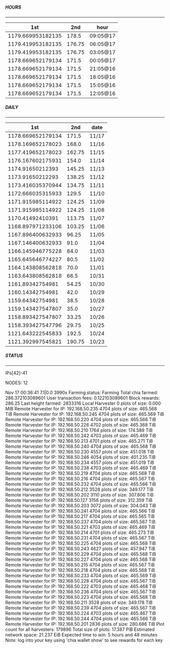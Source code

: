 ##### HOURS
-------

| 1st | 2nd | hour |
|---|----|-----|
|1179.669953182135 | 178.5 | 09:05@17 |
|1179.419953182135 | 176.75 | 06:05@17 |
|1179.419953182135 | 176.75 | 03:05@17 |
|1178.669652179134 | 171.5 | 00:05@17 |
|1178.669652179134 | 171.5 | 21:05@16 |
|1178.669652179134 | 171.5 | 18:05@16 |
|1178.669652179134 | 171.5 | 15:05@16 |
|1178.669652179134 | 171.5 | 12:05@16 |

##### DAILY
-------

| 1st | 2nd | date |
|---|----|-----|
|1178.669652179134 | 171.5 | 11/17 |
|1178.169652178023 | 168.0 | 11/16 |
|1177.419652178023 | 162.75 | 11/15 |
|1176.167602175931 | 154.0 | 11/14 |
|1174.91650212393 | 145.25 | 11/13 |
|1173.91650212293 | 138.25 | 11/12 |
|1173.416035370944 | 134.75 | 11/11 |
|1172.666035315933 | 129.5 | 11/10 |
|1171.915985114922 | 124.25 | 11/09 |
|1171.915985114922 | 124.25 | 11/08 |
|1170.41492410391 | 113.75 | 11/07 |
|1168.897971233106 | 103.25 | 11/06 |
|1167.896400632933 | 96.25 | 11/05 |
|1167.146400632933 | 91.0 | 11/04 |
|1166.145946775228 | 84.0 | 11/03 |
|1165.645646774227 | 80.5 | 11/02 |
|1164.143808562818 | 70.0 | 11/01 |
|1163.643808562818 | 66.5 | 10/31 |
|1161.89342754981 | 54.25 | 10/30 |
|1160.14342754981 | 42.0 | 10/29 |
|1159.64342754981 | 38.5 | 10/28 |
|1159.143427547807 | 35.0 | 10/27 |
|1158.893427547807 | 33.25 | 10/26 |
|1158.393427547796 | 29.75 | 10/25 |
|1121.643222545833 | 192.5 | 10/24 |
|1121.392997545821 | 190.75 | 10/23 |


##### STATUS
-------

IPs[42]-41

NODES: 12

Nov 17 00:36:41 7.1|0.0
3990x
Farming status: Farming
Total chia farmed: 286.372103089601
User transaction fees: 0.122103089601
Block rewards: 286.25
Last height farmed: 2833316
Local Harvester
   0 plots of size: 0.000 MiB
Remote Harvester for IP: 192.168.50.235
   4704 plots of size: 465.568 TiB
Remote Harvester for IP: 192.168.50.245
   4704 plots of size: 465.569 TiB
Remote Harvester for IP: 192.168.50.220
   4704 plots of size: 465.566 TiB
Remote Harvester for IP: 192.168.50.226
   4702 plots of size: 465.368 TiB
Remote Harvester for IP: 192.168.50.210
   1764 plots of size: 174.589 TiB
Remote Harvester for IP: 192.168.50.242
   4703 plots of size: 465.469 TiB
Remote Harvester for IP: 192.168.50.213
   4701 plots of size: 465.271 TiB
Remote Harvester for IP: 192.168.50.240
   4704 plots of size: 465.568 TiB
Remote Harvester for IP: 192.168.50.230
   4557 plots of size: 451.018 TiB
Remote Harvester for IP: 192.168.50.246
   4054 plots of size: 401.235 TiB
Remote Harvester for IP: 192.168.50.234
   4557 plots of size: 451.019 TiB
Remote Harvester for IP: 192.168.50.238
   4703 plots of size: 465.469 TiB
Remote Harvester for IP: 192.168.50.219
   4704 plots of size: 465.568 TiB
Remote Harvester for IP: 192.168.50.216
   4704 plots of size: 465.567 TiB
Remote Harvester for IP: 192.168.50.232
   4704 plots of size: 465.566 TiB
Remote Harvester for IP: 192.168.50.212
   3528 plots of size: 349.177 TiB
Remote Harvester for IP: 192.168.50.202
   3110 plots of size: 307.806 TiB
Remote Harvester for IP: 192.168.50.127
   3156 plots of size: 312.359 TiB
Remote Harvester for IP: 192.168.50.203
   3072 plots of size: 304.043 TiB
Remote Harvester for IP: 192.168.50.241
   4704 plots of size: 465.566 TiB
Remote Harvester for IP: 192.168.50.217
   4704 plots of size: 465.565 TiB
Remote Harvester for IP: 192.168.50.237
   4704 plots of size: 465.567 TiB
Remote Harvester for IP: 192.168.50.221
   4703 plots of size: 465.469 TiB
Remote Harvester for IP: 192.168.50.214
   4701 plots of size: 465.273 TiB
Remote Harvester for IP: 192.168.50.231
   4704 plots of size: 465.567 TiB
Remote Harvester for IP: 192.168.50.225
   4704 plots of size: 465.568 TiB
Remote Harvester for IP: 192.168.50.243
   4627 plots of size: 457.947 TiB
Remote Harvester for IP: 192.168.50.229
   4704 plots of size: 465.568 TiB
Remote Harvester for IP: 192.168.50.227
   4704 plots of size: 465.568 TiB
Remote Harvester for IP: 192.168.50.215
   4704 plots of size: 465.567 TiB
Remote Harvester for IP: 192.168.50.218
   4704 plots of size: 465.568 TiB
Remote Harvester for IP: 192.168.50.233
   4704 plots of size: 465.569 TiB
Remote Harvester for IP: 192.168.50.228
   4704 plots of size: 465.567 TiB
Remote Harvester for IP: 192.168.50.222
   4703 plots of size: 465.468 TiB
Remote Harvester for IP: 192.168.50.236
   4704 plots of size: 465.567 TiB
Remote Harvester for IP: 192.168.50.223
   4704 plots of size: 465.568 TiB
Remote Harvester for IP: 192.168.50.211
   3528 plots of size: 349.178 TiB
Remote Harvester for IP: 192.168.50.239
   4704 plots of size: 465.567 TiB
Remote Harvester for IP: 192.168.50.224
   4703 plots of size: 465.467 TiB
Remote Harvester for IP: 192.168.50.244
   4704 plots of size: 465.566 TiB
Remote Harvester for IP: 192.168.50.201
   2836 plots of size: 280.686 TiB
Plot count for all harvesters: 179896
Total size of plots: 17.387 PiB
Estimated network space: 21.237 EiB
Expected time to win: 5 hours and 48 minutes
Note: log into your key using 'chia wallet show' to see rewards for each key
